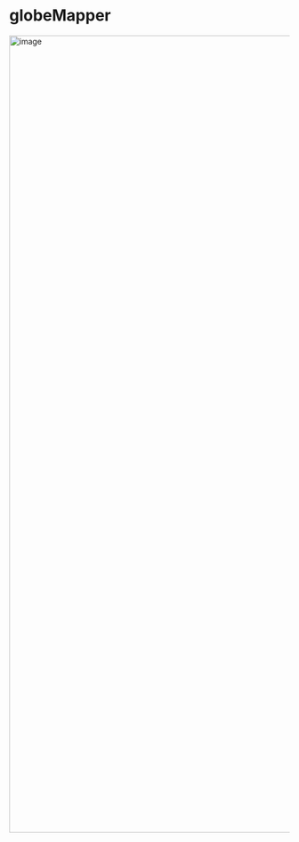 # globeMapper

<img width="1430" alt="image" src="https://github.com/user-attachments/assets/d49ede32-5971-4ca9-85b4-fd0e686de09c" />
